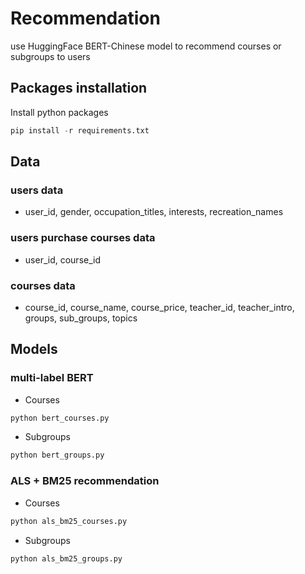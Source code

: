 # Recommendation
use HuggingFace BERT-Chinese model to recommend courses or subgroups to users

## Packages installation
Install python packages
```python
pip install -r requirements.txt
```
## Data
### users data
- user_id, gender, occupation_titles, interests, recreation_names
### users purchase courses data
- user_id, course_id
### courses data
- course_id, course_name, course_price, teacher_id, teacher_intro, groups, sub_groups, topics

## Models
### multi-label BERT
- Courses
```python
python bert_courses.py
```
- Subgroups
```python
python bert_groups.py
```

### ALS + BM25 recommendation
- Courses
```python
python als_bm25_courses.py
```
- Subgroups
```python
python als_bm25_groups.py
```
